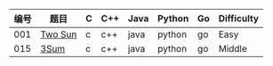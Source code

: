 ﻿| 编号 | 题目 | C | C++ | Java | Python | Go | Difficulty |
|---| ----- | -------- | ---------- | ---------- | ---------- | ---------- | ---------- |
|001|[Two Sun](https://leetcode.com/problems/two-sum/)|c|c++|java|python|go|Easy|
|015|[3Sum](https://leetcode-cn.com/problems/3sum/)|c|c++|java|python|go|Middle|